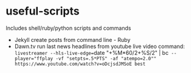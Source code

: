 # useful-scripts
Includes shell/ruby/python scripts and commands

- Jekyll create posts from command line - Ruby
- Dawn.tv run last news headlines from youtube live video command:
`livestreamer --hls-live-edge=`date "+%M*60/2+%S/2" | bc` --player="ffplay -vf "setpts=.5*PTS" -af "atempo=2.0"" https://www.youtube.com/watch?v=oDcjsdJMSoE best`
